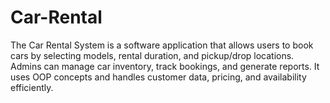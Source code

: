 # Car-Rental
The Car Rental System is a software application that allows users to book cars by selecting models, rental duration, and pickup/drop locations. Admins can manage car inventory, track bookings, and generate reports. It uses OOP concepts and handles customer data, pricing, and availability efficiently.
